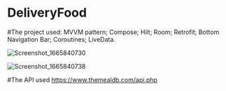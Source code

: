 # DeliveryFood

#The project used:
MVVM pattern;
Compose;
Hilt;
Room;
Retrofit;
Bottom Navigation Bar;
Coroutines;
LiveData.

![Screenshot_1665840730](https://user-images.githubusercontent.com/95710591/195989159-60c5eba1-f7e6-48b5-b44f-97794669a8e7.png)

![Screenshot_1665840738](https://user-images.githubusercontent.com/95710591/195989164-b54507f5-68fc-42d1-a260-4403c39d585d.png)

#The API used
https://www.themealdb.com/api.php
